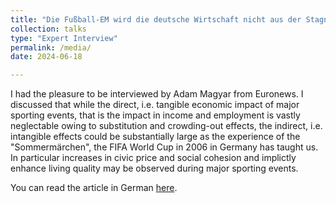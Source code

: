 ```yaml
---
title: "Die Fußball-EM wird die deutsche Wirtschaft nicht aus der Stagnation holen"
collection: talks
type: "Expert Interview"
permalink: /media/
date: 2024-06-18

---
```

I had the pleasure to be interviewed by Adam Magyar from Euronews. I discussed that while the direct, i.e. tangible economic impact of major sporting events, that is the impact in income and employment is vastly neglectable owing to substitution and crowding-out effects, the indirect, i.e. intangible effects could be substantially large as the experience of the "Sommermärchen", the FIFA World Cup in 2006 in Germany has taught us. In particular increases in civic price and social cohesion and implictly enhance living quality may be observed during major sporting events. 

You can read the article in German [here](https://de.euronews.com/2024/06/18/die-fussball-em-wird-die-deutsche-wirtschaft-nicht-aus-der-stagnation-holen).
